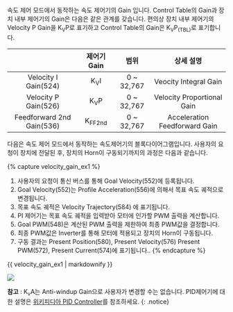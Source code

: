속도 제어 모드에서 동작하는 속도 제어기의 Gain 입니다. Control Table의 Gain과 장치 내부 제어기의 Gain은 다음은 같은 관계를 갖습니다. 편의상 장치 내부 제어기의 Velocity P Gain을 K<sub>V</sub>P로 표기하고 Control Table의 Gain은 K<sub>V</sub>P<sub>(TBL)</sub>로 표기합니다.


|                           |    제어기 Gain    |    범위    |           상세 설명           |
|:-------------------------:|:-----------------:|:----------:|:-----------------------------:|
|   Velocity I Gain(524)    |  K<sub>V</sub>I   | 0 ~ 32,767 |     Veocity Integral Gain     |
|   Velocity P Gain(526)    |  K<sub>V</sub>P   | 0 ~ 32,767 |  Velocity Proportional Gain   |
| Feedforward 2nd Gain(536) | K<sub>FF2nd</sub> | 0 ~ 32,767 | Acceleration Feedforward Gain |

다음은 속도 제어 모드에서 동작하는 속도제어기의 블록다이어그램입니다. 사용자의 요청이 장치에 전달된 후, 장치의 Horn이 구동되기까지의 과정은 다음과 같습니다.

{% capture velocity_gain_ex1 %}
1. 사용자의 요청이 통신 버스를 통해 Goal Velocity(552)에 등록됩니다.
2. Goal Velocity(552)는 Profile Acceleration(556)에 의해서 목표 속도 궤적으로 변경됩니다.
3. 목표 속도 궤적은 Velocity Trajectory(584) 에 표기됩니다.
4. PI 제어기는 목표 속도 궤적을 입력받아 모터에 인가할 PWM 출력을 계산합니다.
5. Goal PWM(548)은 계산된 PWM 출력을 제한하여 최종 PWM값을 결정합니다.
6. 최종 PWM값은 Inverter를 통해 모터에 적용되고 장치의 Horn이 구동됩니다.
7. 구동 결과는 Present Position(580), Present Velocity(576) Present PWM(572), Present Current(574)에 표기됩니다..
{% endcapture %}

<div class="notice--success">{{ velocity_gain_ex1 | markdownify }}</div>

![](/assets/images/dxl/p/velocity_controller.png)

**참고** : K<sub>v</sub>A는 Anti-windup Gain으로 사용자가 변경할 수는 없습니다. PID제어기에 대한 설명은 [위키피디아 PID Controller](http://en.wikipedia.org/wiki/PID_controller)를 참조하세요.
{: .notice}
